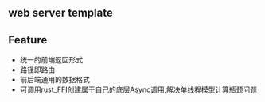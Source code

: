 ## web server template

## Feature
+ 统一的前端返回形式
+ 路径即路由
+ 前后端通用的数据格式
+ 可调用rust_FFI创建属于自己的底层Async调用,解决单线程模型计算瓶颈问题


